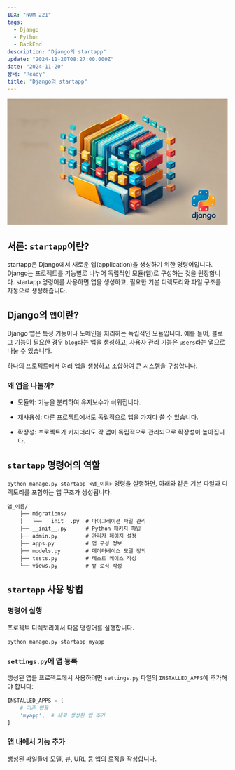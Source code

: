 ```yaml
---
IDX: "NUM-221"
tags:
  - Django
  - Python
  - BackEnd
description: "Django의 startapp"
update: "2024-11-20T08:27:00.000Z"
date: "2024-11-20"
상태: "Ready"
title: "Django의 startapp"
---
```

![](image1.png)
## 서론: `startapp`이란? 

startapp은 Django에서 새로운 앱(application)을 생성하기 위한 명령어입니다. Django는 프로젝트를 기능별로 나누어 독립적인 모듈(앱)로 구성하는 것을 권장합니다. startapp 명령어를 사용하면 앱을 생성하고, 필요한 기본 디렉토리와 파일 구조를 자동으로 생성해줍니다.

## **Django의** `앱`**이란?**

Django 앱은 특정 기능이나 도메인을 처리하는 독립적인 모듈입니다. 예를 들어, 블로그 기능이 필요한 경우 `blog`라는 앱을 생성하고, 사용자 관리 기능은 `users`라는 앱으로 나눌 수 있습니다.

하나의 프로젝트에서 여러 앱을 생성하고 조합하여 큰 시스템을 구성합니다.

### **왜 앱을 나눌까?**

- 모듈화: 기능을 분리하여 유지보수가 쉬워집니다.

- 재사용성: 다른 프로젝트에서도 독립적으로 앱을 가져다 쓸 수 있습니다.

- 확장성: 프로젝트가 커지더라도 각 앱이 독립적으로 관리되므로 확장성이 높아집니다.

## `startapp` 명령어의 역할

`python manage.py startapp <앱_이름>` 명령을 실행하면, 아래와 같은 기본 파일과 디렉토리를 포함하는 앱 구조가 생성됩니다.

```plain text
앱_이름/
    ├── migrations/
    │   └── __init__.py  # 마이그레이션 파일 관리
    ├── __init__.py      # Python 패키지 파일
    ├── admin.py         # 관리자 페이지 설정
    ├── apps.py          # 앱 구성 정보
    ├── models.py        # 데이터베이스 모델 정의
    ├── tests.py         # 테스트 케이스 작성
    └── views.py         # 뷰 로직 작성
```

## `startapp` 사용 방법

### 명령어 실행

프로젝트 디렉토리에서 다음 명령어를 실행합니다.

```bash
python manage.py startapp myapp
```

### `settings.py`에 앱 등록

생성된 앱을 프로젝트에서 사용하려면 `settings.py` 파일의 `INSTALLED_APPS`에 추가해야 합니다:

```python
INSTALLED_APPS = [
    # 기존 앱들
    'myapp',  # 새로 생성한 앱 추가
]
```

### 앱 내에서 기능 추가

생성된 파일들에 모델, 뷰, URL 등 앱의 로직을 작성합니다.


